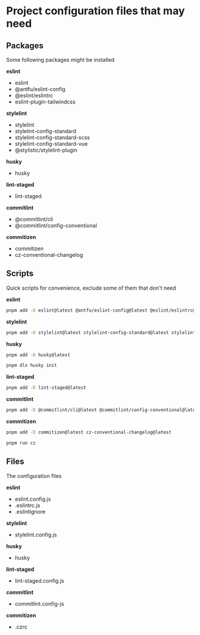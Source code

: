 # Project configuration files that may need

## Packages

Some following packages might be installed

**eslint**

- eslint
- @antfu/eslint-config
- @eslint/eslintrc
- eslint-plugin-tailwindcss

**stylelint**

- stylelint
- stylelint-config-standard
- stylelint-config-standard-scss
- stylelint-config-standard-vue
- @stylistic/stylelint-plugin

**husky**

- husky

**lint-staged**

- lint-staged

**commitlint**

- @commitlint/cli
- @commitlint/config-conventional

**commitizen**

- commitizen
- cz-conventional-changelog

## Scripts

Quick scripts for convenience, exclude some of them that don't need

**eslint**

```sh
pnpm add -D eslint@latest @antfu/eslint-config@latest @eslint/eslintrc@latest eslint-plugin-tailwindcss@latest
```

**stylelint**

```sh
pnpm add -D stylelint@latest stylelint-config-standard@latest stylelint-config-standard-scss@latest stylelint-config-standard-vue@latest @stylistic/stylelint-plugin@latest
```

**husky**

```sh
pnpm add -D husky@latest

pnpm dlx husky init
```

**lint-staged**

```sh
pnpm add -D lint-staged@latest
```

**commitlint**

```sh
pnpm add -D @commitlint/cli@latest @commitlint/config-conventional@latest
```

**commitizen**

```sh
pnpm add -D commitizen@latest cz-conventional-changelog@latest

pnpm run cz
```

## Files

The configuration files

**eslint**

- eslint.config.js
- .eslintrc.js
- .eslintignore

**stylelint**

- stylelint.config.js

**husky**

- husky

**lint-staged**

- lint-staged.config.js

**commitlint**

- commitlint.config-js

**commitizen**

- .czrc